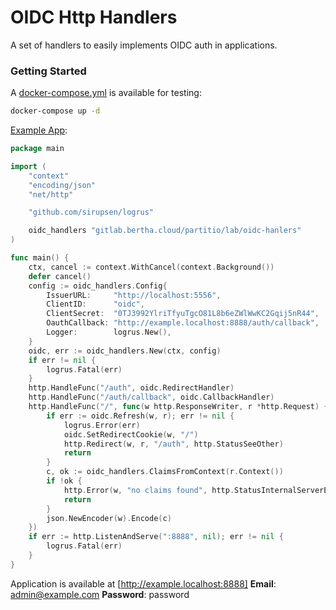 # OIDC Http Handlers

A set of handlers to easily implements OIDC auth in applications.

### Getting Started

A [docker-compose.yml](docker-compose.yml) is available for testing:

```bash
docker-compose up -d
```

[Example App](example-test/example.go):

```go
package main

import (
	"context"
	"encoding/json"
	"net/http"

	"github.com/sirupsen/logrus"

	oidc_handlers "gitlab.bertha.cloud/partitio/lab/oidc-hanlers"
)

func main() {
	ctx, cancel := context.WithCancel(context.Background())
	defer cancel()
	config := oidc_handlers.Config{
		IssuerURL:     "http://localhost:5556",
		ClientID:      "oidc",
		ClientSecret:  "0TJ3992YlriTfyuTgcO81L8b6eZWlWwKC2Gqij5nR44",
		OauthCallback: "http://example.localhost:8888/auth/callback",
		Logger:        logrus.New(),
	}
	oidc, err := oidc_handlers.New(ctx, config)
	if err != nil {
		logrus.Fatal(err)
	}
	http.HandleFunc("/auth", oidc.RedirectHandler)
	http.HandleFunc("/auth/callback", oidc.CallbackHandler)
	http.HandleFunc("/", func(w http.ResponseWriter, r *http.Request) {
		if err := oidc.Refresh(w, r); err != nil {
			logrus.Error(err)
			oidc.SetRedirectCookie(w, "/")
			http.Redirect(w, r, "/auth", http.StatusSeeOther)
			return
		}
		c, ok := oidc_handlers.ClaimsFromContext(r.Context())
		if !ok {
			http.Error(w, "no claims found", http.StatusInternalServerError)
			return
		}
		json.NewEncoder(w).Encode(c)
	})
	if err := http.ListenAndServe(":8888", nil); err != nil {
		logrus.Fatal(err)
	}
}

```

Application is available at [http://example.localhost:8888]
**Email**: admin@example.com
**Password**: password
